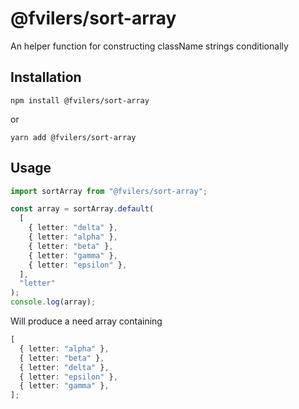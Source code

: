 # @fvilers/sort-array

An helper function for constructing className strings conditionally

## Installation

```
npm install @fvilers/sort-array
```

or

```
yarn add @fvilers/sort-array
```

## Usage

```ts
import sortArray from "@fvilers/sort-array";

const array = sortArray.default(
  [
    { letter: "delta" },
    { letter: "alpha" },
    { letter: "beta" },
    { letter: "gamma" },
    { letter: "epsilon" },
  ],
  "letter"
);
console.log(array);
```

Will produce a need array containing

```ts
[
  { letter: "alpha" },
  { letter: "beta" },
  { letter: "delta" },
  { letter: "epsilon" },
  { letter: "gamma" },
];
```
